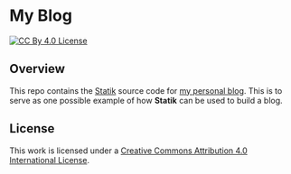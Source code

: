 # My Blog

[![CC By 4.0 License](https://i.creativecommons.org/l/by/4.0/88x31.png)](https://creativecommons.org/licenses/by/4.0/)

## Overview
This repo contains the [Statik](https://github.com/thanethomson/statik)
source code for [my personal blog](https://thanethomson.com). This is
to serve as one possible example of how **Statik** can be used to
build a blog.

## License
This work is licensed under a
[Creative Commons Attribution 4.0 International License](https://creativecommons.org/licenses/by/4.0/).
